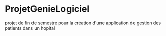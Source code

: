 # ProjetGenieLogiciel
projet de fin de semestre pour la création d'une application de gestion des patients dans un hopital
